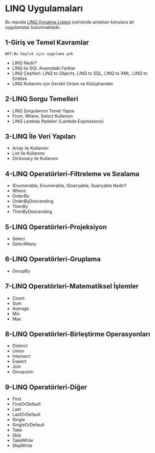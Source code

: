 # LINQ Uygulamaları
Bu repoda [LINQ Oynatma Listesi](https://www.youtube.com/playlist?list=PL2gZB_AT1f5a9xv-qLDSwJDLVZsTNidFz) içerisinde anlatılan konulara ait uygulamalar bulunmaktadır.

## 1-Giriş ve Temel Kavramlar
`NOT:Bu başlık için uygulama yok`
* LINQ Nedir?
* LINQ ile SQL Arasındaki Farklar
* LINQ Çeşitleri: LINQ to Objects, LINQ to SQL, LINQ to XML, LINQ to Entities
* LINQ Kullanımı için Gerekli Ortam ve Kütüphaneler

## 2-LINQ Sorgu Temelleri
* LINQ Sorgularının Temel Yapısı
* From, Where, Select Kullanımı
* LINQ Lambda İfadeleri (Lambda Expressions)

## 3-LINQ İle Veri Yapıları
* Array ile Kullanımı
* List ile Kullanımı
* Dictionary ile Kullanımı

## 4-LINQ Operatörleri-Filtreleme ve Sıralama
* IEnumerable, Enumerable, IQueryable, Queryable Nedir?
* Where
* OrderBy
* OrderByDescending
* ThenBy
* ThenByDescending

## 5-LINQ Operatörleri-Projeksiyon
* Select
* SelectMany

## 6-LINQ Operatörleri-Gruplama
* GroupBy

## 7-LINQ Operatörleri-Matematiksel İşlemler
* Count
* Sum
* Average
* Min
* Max

## 8-LINQ Operatörleri-Birleştirme Operasyonları
* Distinct
* Union
* Intersect
* Expect
* Join
* GroupJoin

## 9-LINQ Operatörleri-Diğer
* First
* FirstOrDefault
* Last
* LastOrDefault
* Single
* SingleOrDefault
* Take
* Skip
* TakeWhile
* SkipWhile
